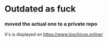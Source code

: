 # Outdated as fuck
### moved the actual one to a private repo
It's is displayed on https://www.loschicos.online/
